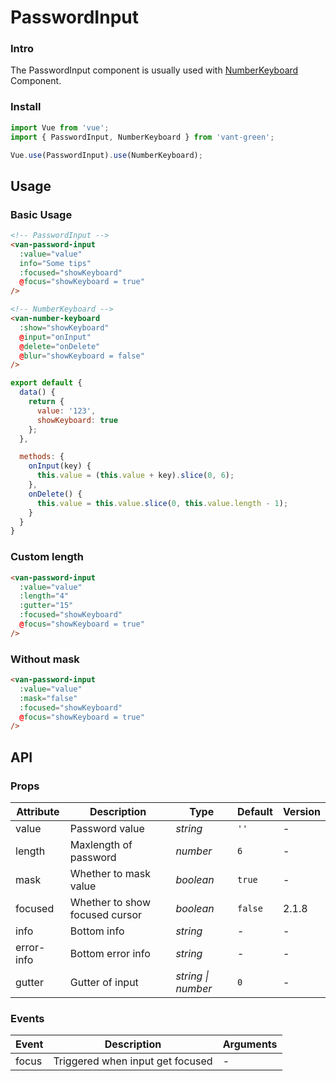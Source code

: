 # PasswordInput

### Intro

The PasswordInput component is usually used with [NumberKeyboard](#/en-US/number-keyboard) Component.

### Install

``` javascript
import Vue from 'vue';
import { PasswordInput, NumberKeyboard } from 'vant-green';

Vue.use(PasswordInput).use(NumberKeyboard);
```

## Usage

### Basic Usage

```html
<!-- PasswordInput -->
<van-password-input
  :value="value"
  info="Some tips"
  :focused="showKeyboard"
  @focus="showKeyboard = true"
/>

<!-- NumberKeyboard -->
<van-number-keyboard
  :show="showKeyboard"
  @input="onInput"
  @delete="onDelete"
  @blur="showKeyboard = false"
/>
```

```javascript
export default {
  data() {
    return {
      value: '123',
      showKeyboard: true
    };
  },

  methods: {
    onInput(key) {
      this.value = (this.value + key).slice(0, 6);
    },
    onDelete() {
      this.value = this.value.slice(0, this.value.length - 1);
    }
  }
}
```

### Custom length

```html
<van-password-input
  :value="value"
  :length="4"
  :gutter="15"
  :focused="showKeyboard"
  @focus="showKeyboard = true"
/>
```

### Without mask

```html
<van-password-input
  :value="value"
  :mask="false"
  :focused="showKeyboard"
  @focus="showKeyboard = true"
/>
```

## API

### Props

| Attribute | Description | Type | Default | Version |
|------|------|------|------|------|
| value | Password value | *string* | `''` | - |
| length | Maxlength of password | *number* | `6` | - |
| mask | Whether to mask value | *boolean* | `true` | - |
| focused | Whether to show focused cursor | *boolean* | `false` | 2.1.8 |
| info | Bottom info | *string* | - | - |
| error-info | Bottom error info | *string* | - | - |
| gutter | Gutter of input | *string \| number* | `0` | - |

### Events

| Event | Description | Arguments |
|------|------|------|
| focus | Triggered when input get focused | - |
